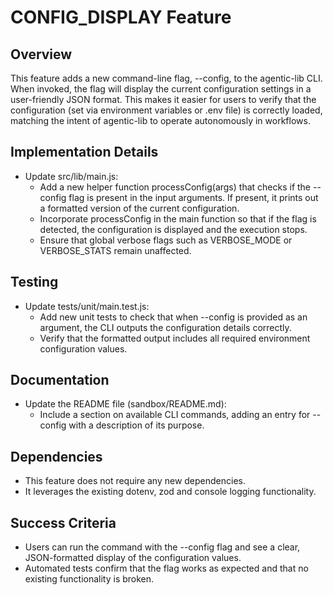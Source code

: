 # CONFIG_DISPLAY Feature

## Overview
This feature adds a new command-line flag, --config, to the agentic-lib CLI. When invoked, the flag will display the current configuration settings in a user-friendly JSON format. This makes it easier for users to verify that the configuration (set via environment variables or .env file) is correctly loaded, matching the intent of agentic-lib to operate autonomously in workflows.

## Implementation Details
- Update src/lib/main.js:
  - Add a new helper function processConfig(args) that checks if the --config flag is present in the input arguments. If present, it prints out a formatted version of the current configuration.
  - Incorporate processConfig in the main function so that if the flag is detected, the configuration is displayed and the execution stops.
  - Ensure that global verbose flags such as VERBOSE_MODE or VERBOSE_STATS remain unaffected.

## Testing
- Update tests/unit/main.test.js:
  - Add new unit tests to check that when --config is provided as an argument, the CLI outputs the configuration details correctly.
  - Verify that the formatted output includes all required environment configuration values.

## Documentation
- Update the README file (sandbox/README.md):
  - Include a section on available CLI commands, adding an entry for --config with a description of its purpose.

## Dependencies
- This feature does not require any new dependencies.
- It leverages the existing dotenv, zod and console logging functionality.

## Success Criteria
- Users can run the command with the --config flag and see a clear, JSON-formatted display of the configuration values.
- Automated tests confirm that the flag works as expected and that no existing functionality is broken.